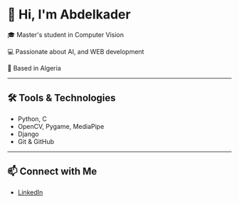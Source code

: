 # 👋 Hi, I'm Abdelkader

🎓 Master's student in Computer Vision 

💻 Passionate about AI, and WEB development 

📍 Based in Algeria

---

## 🛠️ Tools & Technologies

- Python, C
- OpenCV, Pygame, MediaPipe
- Django 
- Git & GitHub

---

## 📫 Connect with Me

- [LinkedIn](https://www.linkedin.com/in/boutaba-abdelkader/)
